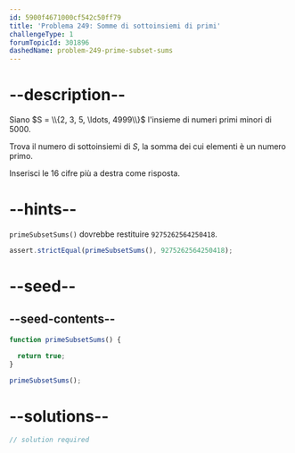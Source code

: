 ```yaml
---
id: 5900f4671000cf542c50ff79
title: 'Problema 249: Somme di sottoinsiemi di primi'
challengeType: 1
forumTopicId: 301896
dashedName: problem-249-prime-subset-sums
---
```


# --description--

Siano $S = \\{2, 3, 5, \ldots, 4999\\}$ l'insieme di numeri primi minori di 5000.

Trova il numero di sottoinsiemi di $S$, la somma dei cui elementi è un numero primo.

Inserisci le 16 cifre più a destra come risposta.

# --hints--

`primeSubsetSums()` dovrebbe restituire `9275262564250418`.

```js
assert.strictEqual(primeSubsetSums(), 9275262564250418);
```

# --seed--

## --seed-contents--

```js
function primeSubsetSums() {

  return true;
}

primeSubsetSums();
```

# --solutions--

```js
// solution required
```
